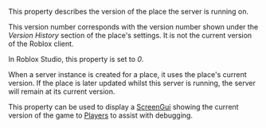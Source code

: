 This property describes the version of the place the server is running on.

This version number corresponds with the version number shown under the
_Version History_ section of the place's settings. It is not the current
version of the Roblox client.

In Roblox Studio, this property is set to _0_.

When a server instance is created for a place, it uses the place's current
version. If the place is later updated whilst this server is running, the
server will remain at its current version.

This property can be used to display a [ScreenGui](https://create.roblox.com/docs/reference/engine/classes/ScreenGui) showing the current
version of the game to [Players](https://create.roblox.com/docs/reference/engine/classes/Player) to assist with debugging.